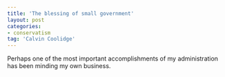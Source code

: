 ```yaml
---
title: 'The blessing of small government'
layout: post
categories:
- conservatism
tag: 'Calvin Coolidge'
---
```


Perhaps one of the most important accomplishments of my administration has been minding my own business.
